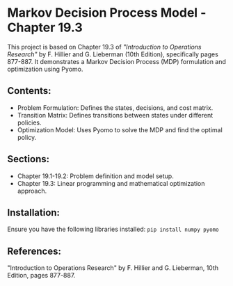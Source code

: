 # Markov Decision Process Model - Chapter 19.3
This project is based on Chapter 19.3 of *"Introduction to Operations Research"* by F. Hillier and G. Lieberman (10th Edition), specifically pages 877-887. It demonstrates a Markov Decision Process (MDP) formulation and optimization using Pyomo.

## Contents:
- Problem Formulation: Defines the states, decisions, and cost matrix.
- Transition Matrix: Defines transitions between states under different policies.
- Optimization Model: Uses Pyomo to solve the MDP and find the optimal policy.

## Sections:
- Chapter 19.1-19.2: Problem definition and model setup.
- Chapter 19.3: Linear programming and mathematical optimization approach.

## Installation:
Ensure you have the following libraries installed:
`pip install numpy pyomo`

## References:
"Introduction to Operations Research" by F. Hillier and G. Lieberman, 10th Edition, pages 877-887.
